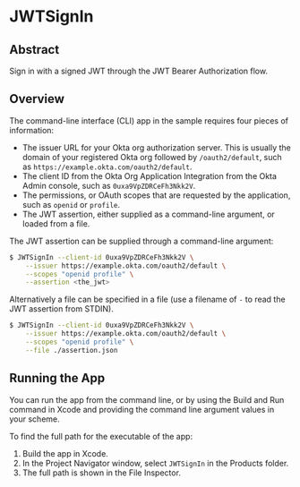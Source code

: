# JWTSignIn

## Abstract

Sign in with a signed JWT through the JWT Bearer Authorization flow.

## Overview

The command-line interface (CLI) app in the sample requires four pieces of information:

- The issuer URL for your Okta org authorization server. This is usually the domain of your registered Okta org followed by `/oauth2/default`, such as `https://example.okta.com/oauth2/default`.
- The client ID from the Okta Org Application Integration from the Okta Admin console, such as `0uxa9VpZDRCeFh3Nkk2V`.
- The permissions, or OAuth scopes that are requested by the application, such as `openid` or `profile`.
- The JWT assertion, either supplied as a command-line argument, or loaded from a file.

The JWT assertion can be supplied through a command-line argument:

```zsh
$ JWTSignIn --client-id 0uxa9VpZDRCeFh3Nkk2V \
    --issuer https://example.okta.com/oauth2/default \
    --scopes "openid profile" \
    --assertion <the_jwt>
```

Alternatively a file can be specified in a file (use a filename of `-` to read the JWT assertion from STDIN).

```zsh
$ JWTSignIn --client-id 0uxa9VpZDRCeFh3Nkk2V \
    --issuer https://example.okta.com/oauth2/default \
    --scopes "openid profile" \
    --file ./assertion.json
```

## Running the App

You can run the app from the command line, or by using the Build and Run command in Xcode and providing the command line argument values in your scheme.

To find the full path for the executable of the app:

1. Build the app in Xcode.
2. In the Project Navigator window, select `JWTSignIn` in the Products folder.
3. The full path is shown in the File Inspector.
